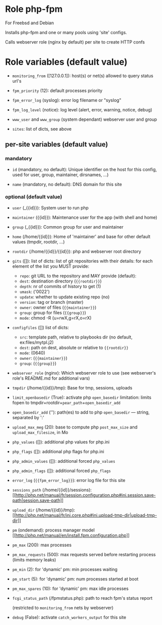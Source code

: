 # Role php-fpm

For Freebsd and Debian

Installs php-fpm and one or many pools using 'site' configs.

Calls webserver role (nginx by default) per site to create HTTP confs

# Role variables (default value)

* `monitoring_from` ([127.0.0.1]): host(s) or net(s) allowed to query status url's

* `fpm_priority` (12): default processes priority

* `fpm_error_log` (syslog): error log filename or "syslog"

* `fpm_log_level` (notice): log level (alert, error, warning, notice, debug)

* `www_user` and `www_group` (system dependant)
  webserver user and group

* `sites`: list of dicts, see above

## per-site variables (default value)

### mandatory

* `id` (mandatory, no default): Unique identifier on the host for this config, used for user, group, maintainer, dirsnames, …)

* `name` (mandatory, no default): DNS domain for this site

### optional (default value)

* `user` (_{{id}}): System user to run php

* `maintainer` ({{id}}): Maintenance user for the app (with shell and home)

* `group` (_{{id}}): Common group for user and maintainer

* `home` (/home/{{id}}): Home of 'maintainer' and base for other default values (tmpdir, rootdir, ...)

* `rootdir` (/home/{{id}}/{{id}}): php and webserver root directory

* `gits` ([]): list of dicts:
  list of git repositories with their details: for each element of the list you MUST provide:
  * `repo`: git URL to the repository
  and MAY provide (default):
  * `dest`: destination directory (`{{rootdir}}`)
  * `depth`: nr of commits of history to get (1)
  * `umask`: ('0022')
  * `update`: whether to update existing repo (no)
  * `version`: tag or branch (master)
  * `owner`: owner of files (`{{maintainer}}`)
  * `group`: group for files (`{{group}}`)
  * `mode`: chmod -R (u=rwX,g=rX,o=rX)

* `configfiles` ([]) list of dicts:
  * `src`: template path, relative to playbooks dir (no default, ex:files/mytpl.j2)
  * `dest`: path on dest, absolute or relative to `{{rootdir}}`
  * `mode`: (0640)
  * `owner`: (`{{maintainer}}`)
  * `group`: (`{{group}}`)

* `webserver_role` (nginx): Which webserver role to use (see webserver's role's README.md for additional vars)

* `tmpdir` (/home/{{id}}/tmp): Base for tmp, sessions, uploads

* `limit_openbasedir` (True): activate php `open_basedir` limitation: limits fopen to tmpdir+rootdir+`pear_path`+`open_basedir_add`

* `open_basedir_add` (''): path(es) to add to php `open_basedir` — string, separated by ':'

* `upload_max_meg` (20): base to compute php `post_max_size` and `upload_max_filesize`, in Mo

* `php_values` ([]): additional php values for php.ini

* `php_flags` ([]): additional php flags for php.ini

* `php_admin_values` ([]): additional forced `php_values`

* `php_admin_flags` ([]): additional forced `php_flags`

* `error_log` (`{{fpm_error_log}}`): error log file for this site

* `sessions_path` (/home/{{id}}/sessions): [[http://php.net/manual/fr/session.configuration.php#ini.session.save-path|session.save-path]]

* `upload_dir` (/home/{{id}}/tmp): [[http://php.net/manual/fr/ini.core.php#ini.upload-tmp-dir|upload-tmp-dir]]

* `pm` (ondemand): process manager model [[http://php.net/manual/en/install.fpm.configuration.php]]

* `pm_max` (200): max processes

* `pm_max_requests` (500): max requests served before restarting process (limits memory leaks)

* `pm_min` (2): for 'dynamic' pm: min processes waiting

* `pm_start` (5): for 'dynamic' pm: num processes started at boot

* `pm_max_spares` (10): for 'dynamic' pm: max idle processes

* `fcgi_status_path` (/fpmstatus.php): path to reach fpm's status report

  (restricted to `monitoring_from` nets by webserver)

* `debug` (False): activate `catch_workers_output` for this site

